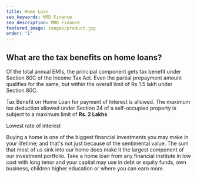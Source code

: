 ```yaml
---
title: Home Loan
seo_keywords: MRD Finance
seo_description: MRD Finance
featured_image: images/product.jpg
order: "1"
---
```


## What are the tax benefits on home loans? 

Of the total annual EMIs, the principal component gets tax benefit under Section 80C of the Income Tax Act. Even the partial prepayment amount qualifies for the same, but within the overall limit of Rs 1.5 lakh under Section 80C. 

Tax Benefit on Home Loan for payment of Interest is allowed. The maximum tax deduction allowed under Section 24 of a self-occupied property is subject to a maximum limit of <b>Rs. 2 Lakhs</b>

Lowest rate of interest

Buying a home is one of the biggest financial investments you may make in your lifetime; and that's not just because of the sentimental value. The sum that most of us sink into our home does make it the largest component of our investment portfolio. Take a home loan from any financial institute in low cost with long tenor and your capital may use in debt or equity funds, own business, children higher education or where you can earn more.

